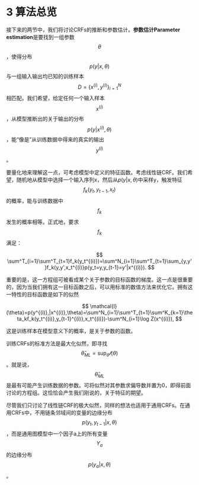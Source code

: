 # 3 算法总览

接下来的两节中，我们将讨论CRFs的推断和参数估计。**参数估计Parameter estimation**是要找到一组参数$$\theta$$，使得分布$$p(y|x,\theta)$$与一组输入输出均已知的训练样本$$D=\{x^{(i)},y^{(i)}\}^N_{i=1}$$相匹配。我们希望，给定任何一个输入样本$$x^{(i)}$$，从模型推断出的关于输出的分布$$p(y|x^{(i)},\theta)$$，能“像是”从训练数据中得来的真实的输出$${y}^{(i)}$$。

要量化地来理解这一点，可考虑模型中定义的特征函数。考虑线性链CRF。我们希望，随机地从模型中选择一个输入序列x，然后从$p(y|x,\theta)$中采样y，触发特征$$f_k(y_t,y_{t-1},x_t)$$的概率，能与训练数据中$$f_k$$发生的概率相等。正式地，要求$$f_k$$满足：

$$
\sum^T_{i=1}\sum^T_{t=1}f_k(y_t^{(i)})=\sum^N_{i=1}\sum^T_{t=1}\sum_{y,y'}f_k(y,y',x_t^{(i)}p(y_t=y,y_{t-1}=y'|x^{(i)}).
$$

重要的是，这一方程组可被看成某个关于参数的目标函数的梯度。这一点是很重要的，因为当我们拥有这一目标函数之后，可以用标准的数值方法来优化它。拥有这一特性的目标函数是如下的似然

$$
\mathcal{l}(\theta)=p(y^{(i)},|x^{(i)},\theta)=\sum^N_{i=1}\sum^T_{t=1}\sum^K_{k=1}\theta_kf_k(y_t^{(i)},y_{t-1}^{(i)},x_t^{(i)})-\sum^N_{i=1}\log Z(x^{(i)}),
$$

这是训练样本在模型意义下的概率，是关于参数的函数。

训练CRFs的标准方法是最大化似然，即寻找$$\hat{\theta}_{ML}=\sup_{\theta}\mathcal{l}(\theta)$$。就是说，$$\hat{\theta}_{ML}$$是最有可能产生训练数据的参数。可将似然对其参数求偏导数并置为0，即得前面讨论的方程组。这恰恰会产生我们刚说的，关于特征的期望。

尽管我们只讨论了线性链CRF的极大似然，同样的想法也适用于通用CRFs。在通用CRFs中，不用链条邻域间的变量的边缘分布$$p(y_t,y_{t-1}|x,\theta)$$，而是通用图模型中一个因子a上的所有变量$$Y_a$$的边缘分布$$p(y_a|x,\theta)$$。

